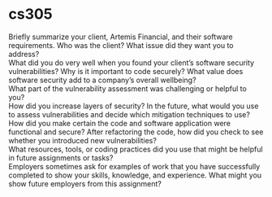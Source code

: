 # cs305

Briefly summarize your client, Artemis Financial, and their software requirements. Who was the client? What issue did they want you to address?  
What did you do very well when you found your client’s software security vulnerabilities? Why is it important to code securely? What value does software security add to a company’s overall wellbeing?<br />
What part of the vulnerability assessment was challenging or helpful to you?<br />
How did you increase layers of security? In the future, what would you use to assess vulnerabilities and decide which mitigation techniques to use?<br />
How did you make certain the code and software application were functional and secure? After refactoring the code, how did you check to see whether you introduced new vulnerabilities?<br />
What resources, tools, or coding practices did you use that might be helpful in future assignments or tasks?<br />
Employers sometimes ask for examples of work that you have successfully completed to show your skills, knowledge, and experience. What might you show future employers from this assignment?<br />
